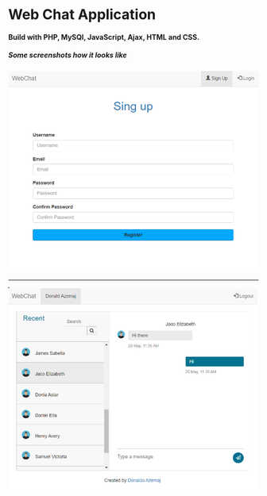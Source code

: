 # Web Chat Application

<h4>Build with PHP, MySQl, JavaScript, Ajax, HTML and CSS.</h4> 

<h5>Some screenshots how it looks like</h5>

![alt text](https://github.com/donaldoazemaj/WebChat/blob/master/images/webchatscreen.png?raw=true)

<hr>

![alt text](https://github.com/donaldoazemaj/WebChat/blob/master/images/webchatscreen2.png?raw=true)

